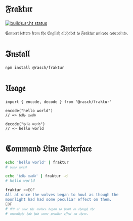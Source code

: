 # 𝔉𝔯𝔞𝔨𝔱𝔲𝔯

[![builds.sr.ht status](https://builds.sr.ht/~rasch/fraktur.svg)](https://builds.sr.ht/~rasch/fraktur?)

𝕮𝔬𝔫𝔳𝔢𝔯𝔱 𝔩𝔢𝔱𝔱𝔢𝔯𝔰 𝔣𝔯𝔬𝔪 𝔱𝔥𝔢 𝔈𝔫𝔤𝔩𝔦𝔰𝔥 𝔞𝔩𝔭𝔥𝔞𝔟𝔢𝔱 𝔱𝔬 𝔉𝔯𝔞𝔨𝔱𝔲𝔯 𝔲𝔫𝔦𝔠𝔬𝔡𝔢 𝔠𝔬𝔡𝔢𝔭𝔬𝔦𝔫𝔱𝔰.

# 𝕴𝔫𝔰𝔱𝔞𝔩𝔩

```sh
npm install @rasch/fraktur
```

# 𝔘𝔰𝔞𝔤𝔢

```javasript
import { encode, decode } from "@rasch/fraktur"

encode("hello world")
// => 𝔥𝔢𝔩𝔩𝔬 𝔴𝔬𝔯𝔩𝔡

decode("𝔥𝔢𝔩𝔩𝔬 𝔴𝔬𝔯𝔩𝔡")
// => hello world
```

# 𝕮𝔬𝔪𝔪𝔞𝔫𝔡 𝔏𝔦𝔫𝔢 𝕴𝔫𝔱𝔢𝔯𝔣𝔞𝔠𝔢

```sh
echo 'hello world' | fraktur
# 𝔥𝔢𝔩𝔩𝔬 𝔴𝔬𝔯𝔩𝔡

echo '𝔥𝔢𝔩𝔩𝔬 𝔴𝔬𝔯𝔩𝔡' | fraktur -d
# hello world

fraktur <<EOF
All at once the wolves began to howl as though the
moonlight had had some peculiar effect on them.
EOF
# 𝔄𝔩𝔩 𝔞𝔱 𝔬𝔫𝔠𝔢 𝔱𝔥𝔢 𝔴𝔬𝔩𝔳𝔢𝔰 𝔟𝔢𝔤𝔞𝔫 𝔱𝔬 𝔥𝔬𝔴𝔩 𝔞𝔰 𝔱𝔥𝔬𝔲𝔤𝔥 𝔱𝔥𝔢
# 𝔪𝔬𝔬𝔫𝔩𝔦𝔤𝔥𝔱 𝔥𝔞𝔡 𝔥𝔞𝔡 𝔰𝔬𝔪𝔢 𝔭𝔢𝔠𝔲𝔩𝔦𝔞𝔯 𝔢𝔣𝔣𝔢𝔠𝔱 𝔬𝔫 𝔱𝔥𝔢𝔪.
```
